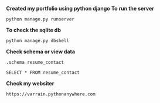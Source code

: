 **Created my portfolio using python django**
**To run the server**
```
python manage.py runserver

```

**To check the sqlite db**

```
python manage.py dbshell
```

**Check schema or view data**

```
.schema resume_contact
```

```
SELECT * FROM resume_contact
```

**Check my websiter**

```
https://varrain.pythonanywhere.com

```


